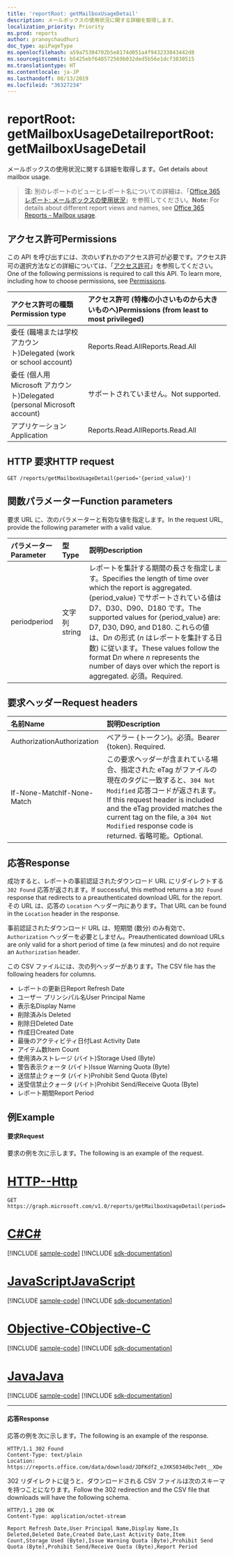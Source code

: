 ```yaml
---
title: 'reportRoot: getMailboxUsageDetail'
description: メールボックスの使用状況に関する詳細を取得します。
localization_priority: Priority
ms.prod: reports
author: pranoychaudhuri
doc_type: apiPageType
ms.openlocfilehash: a59a75304702b5e8174d051a4f943233043442d8
ms.sourcegitcommit: b5425ebf648572569b032ded5b56e1dcf3830515
ms.translationtype: HT
ms.contentlocale: ja-JP
ms.lasthandoff: 08/13/2019
ms.locfileid: "36327234"
---
```

# <a name="reportroot-getmailboxusagedetail"></a><span data-ttu-id="a514d-103">reportRoot: getMailboxUsageDetail</span><span class="sxs-lookup"><span data-stu-id="a514d-103">reportRoot: getMailboxUsageDetail</span></span>

<span data-ttu-id="a514d-104">メールボックスの使用状況に関する詳細を取得します。</span><span class="sxs-lookup"><span data-stu-id="a514d-104">Get details about mailbox usage.</span></span>

> <span data-ttu-id="a514d-105">**注:** 別のレポートのビューとレポート名についての詳細は、「[Office 365 レポート: メールボックスの使用状況](https://support.office.com/client/Mailbox-usage-beffbe01-ce2d-4614-9ae5-7898868e2729)」を参照してください。</span><span class="sxs-lookup"><span data-stu-id="a514d-105">**Note:** For details about different report views and names, see [Office 365 Reports - Mailbox usage](https://support.office.com/client/Mailbox-usage-beffbe01-ce2d-4614-9ae5-7898868e2729).</span></span>

## <a name="permissions"></a><span data-ttu-id="a514d-106">アクセス許可</span><span class="sxs-lookup"><span data-stu-id="a514d-106">Permissions</span></span>

<span data-ttu-id="a514d-p101">この API を呼び出すには、次のいずれかのアクセス許可が必要です。アクセス許可の選択方法などの詳細については、「[アクセス許可](/graph/permissions-reference)」を参照してください。</span><span class="sxs-lookup"><span data-stu-id="a514d-p101">One of the following permissions is required to call this API. To learn more, including how to choose permissions, see [Permissions](/graph/permissions-reference).</span></span>

| <span data-ttu-id="a514d-109">アクセス許可の種類</span><span class="sxs-lookup"><span data-stu-id="a514d-109">Permission type</span></span>                        | <span data-ttu-id="a514d-110">アクセス許可 (特権の小さいものから大きいものへ)</span><span class="sxs-lookup"><span data-stu-id="a514d-110">Permissions (from least to most privileged)</span></span> |
| :------------------------------------- | :--------------------------------------- |
| <span data-ttu-id="a514d-111">委任 (職場または学校アカウント)</span><span class="sxs-lookup"><span data-stu-id="a514d-111">Delegated (work or school account)</span></span>     | <span data-ttu-id="a514d-112">Reports.Read.All</span><span class="sxs-lookup"><span data-stu-id="a514d-112">Reports.Read.All</span></span>                         |
| <span data-ttu-id="a514d-113">委任 (個人用 Microsoft アカウント)</span><span class="sxs-lookup"><span data-stu-id="a514d-113">Delegated (personal Microsoft account)</span></span> | <span data-ttu-id="a514d-114">サポートされていません。</span><span class="sxs-lookup"><span data-stu-id="a514d-114">Not supported.</span></span>                           |
| <span data-ttu-id="a514d-115">アプリケーション</span><span class="sxs-lookup"><span data-stu-id="a514d-115">Application</span></span>                            | <span data-ttu-id="a514d-116">Reports.Read.All</span><span class="sxs-lookup"><span data-stu-id="a514d-116">Reports.Read.All</span></span>                         |

## <a name="http-request"></a><span data-ttu-id="a514d-117">HTTP 要求</span><span class="sxs-lookup"><span data-stu-id="a514d-117">HTTP request</span></span>


<!-- { "blockType": "ignored" } --> 

```http
GET /reports/getMailboxUsageDetail(period='{period_value}')
```

## <a name="function-parameters"></a><span data-ttu-id="a514d-118">関数パラメーター</span><span class="sxs-lookup"><span data-stu-id="a514d-118">Function parameters</span></span>

<span data-ttu-id="a514d-119">要求 URL に、次のパラメーターと有効な値を指定します。</span><span class="sxs-lookup"><span data-stu-id="a514d-119">In the request URL, provide the following parameter with a valid value.</span></span>

| <span data-ttu-id="a514d-120">パラメーター</span><span class="sxs-lookup"><span data-stu-id="a514d-120">Parameter</span></span> | <span data-ttu-id="a514d-121">型</span><span class="sxs-lookup"><span data-stu-id="a514d-121">Type</span></span>   | <span data-ttu-id="a514d-122">説明</span><span class="sxs-lookup"><span data-stu-id="a514d-122">Description</span></span>                              |
| :-------- | :----- | :--------------------------------------- |
| <span data-ttu-id="a514d-123">period</span><span class="sxs-lookup"><span data-stu-id="a514d-123">period</span></span>    | <span data-ttu-id="a514d-124">文字列</span><span class="sxs-lookup"><span data-stu-id="a514d-124">string</span></span> | <span data-ttu-id="a514d-125">レポートを集計する期間の長さを指定します。</span><span class="sxs-lookup"><span data-stu-id="a514d-125">Specifies the length of time over which the report is aggregated.</span></span> <span data-ttu-id="a514d-126">{period_value} でサポートされている値は D7、D30、D90、D180 です。</span><span class="sxs-lookup"><span data-stu-id="a514d-126">The supported values for {period_value} are: D7, D30, D90, and D180.</span></span> <span data-ttu-id="a514d-127">これらの値は、D*n* の形式 (*n* はレポートを集計する日数) に従います。</span><span class="sxs-lookup"><span data-stu-id="a514d-127">These values follow the format D*n* where *n* represents the number of days over which the report is aggregated.</span></span> <span data-ttu-id="a514d-128">必須。</span><span class="sxs-lookup"><span data-stu-id="a514d-128">Required.</span></span> |

## <a name="request-headers"></a><span data-ttu-id="a514d-129">要求ヘッダー</span><span class="sxs-lookup"><span data-stu-id="a514d-129">Request headers</span></span>

| <span data-ttu-id="a514d-130">名前</span><span class="sxs-lookup"><span data-stu-id="a514d-130">Name</span></span>          | <span data-ttu-id="a514d-131">説明</span><span class="sxs-lookup"><span data-stu-id="a514d-131">Description</span></span>                              |
| :------------ | :--------------------------------------- |
| <span data-ttu-id="a514d-132">Authorization</span><span class="sxs-lookup"><span data-stu-id="a514d-132">Authorization</span></span> | <span data-ttu-id="a514d-p103">ベアラー {トークン}。必須。</span><span class="sxs-lookup"><span data-stu-id="a514d-p103">Bearer {token}. Required.</span></span>                |
| <span data-ttu-id="a514d-135">If-None-Match</span><span class="sxs-lookup"><span data-stu-id="a514d-135">If-None-Match</span></span> | <span data-ttu-id="a514d-136">この要求ヘッダーが含まれている場合、指定された eTag がファイルの現在のタグに一致すると、`304 Not Modified` 応答コードが返されます。</span><span class="sxs-lookup"><span data-stu-id="a514d-136">If this request header is included and the eTag provided matches the current tag on the file, a `304 Not Modified` response code is returned.</span></span> <span data-ttu-id="a514d-137">省略可能。</span><span class="sxs-lookup"><span data-stu-id="a514d-137">Optional.</span></span> |

## <a name="response"></a><span data-ttu-id="a514d-138">応答</span><span class="sxs-lookup"><span data-stu-id="a514d-138">Response</span></span>

<span data-ttu-id="a514d-139">成功すると、レポートの事前認証されたダウンロード URL にリダイレクトする `302 Found` 応答が返されます。</span><span class="sxs-lookup"><span data-stu-id="a514d-139">If successful, this method returns a `302 Found` response that redirects to a preauthenticated download URL for the report.</span></span> <span data-ttu-id="a514d-140">その URL は、応答の `Location` ヘッダー内にあります。</span><span class="sxs-lookup"><span data-stu-id="a514d-140">That URL can be found in the `Location` header in the response.</span></span>

<span data-ttu-id="a514d-141">事前認証されたダウンロード URL は、短期間 (数分) のみ有効で、`Authorization` ヘッダーを必要としません。</span><span class="sxs-lookup"><span data-stu-id="a514d-141">Preauthenticated download URLs are only valid for a short period of time (a few minutes) and do not require an `Authorization` header.</span></span>

<span data-ttu-id="a514d-142">この CSV ファイルには、次の列ヘッダーがあります。</span><span class="sxs-lookup"><span data-stu-id="a514d-142">The CSV file has the following headers for columns.</span></span>

- <span data-ttu-id="a514d-143">レポートの更新日</span><span class="sxs-lookup"><span data-stu-id="a514d-143">Report Refresh Date</span></span>
- <span data-ttu-id="a514d-144">ユーザー プリンシパル名</span><span class="sxs-lookup"><span data-stu-id="a514d-144">User Principal Name</span></span>
- <span data-ttu-id="a514d-145">表示名</span><span class="sxs-lookup"><span data-stu-id="a514d-145">Display Name</span></span>
- <span data-ttu-id="a514d-146">削除済み</span><span class="sxs-lookup"><span data-stu-id="a514d-146">Is Deleted</span></span>
- <span data-ttu-id="a514d-147">削除日</span><span class="sxs-lookup"><span data-stu-id="a514d-147">Deleted Date</span></span>
- <span data-ttu-id="a514d-148">作成日</span><span class="sxs-lookup"><span data-stu-id="a514d-148">Created Date</span></span>
- <span data-ttu-id="a514d-149">最後のアクティビティ日付</span><span class="sxs-lookup"><span data-stu-id="a514d-149">Last Activity Date</span></span>
- <span data-ttu-id="a514d-150">アイテム数</span><span class="sxs-lookup"><span data-stu-id="a514d-150">Item Count</span></span>
- <span data-ttu-id="a514d-151">使用済みストレージ (バイト)</span><span class="sxs-lookup"><span data-stu-id="a514d-151">Storage Used (Byte)</span></span>
- <span data-ttu-id="a514d-152">警告表示クォータ (バイト)</span><span class="sxs-lookup"><span data-stu-id="a514d-152">Issue Warning Quota (Byte)</span></span>
- <span data-ttu-id="a514d-153">送信禁止クォータ (バイト)</span><span class="sxs-lookup"><span data-stu-id="a514d-153">Prohibit Send Quota (Byte)</span></span>
- <span data-ttu-id="a514d-154">送受信禁止クォータ (バイト)</span><span class="sxs-lookup"><span data-stu-id="a514d-154">Prohibit Send/Receive Quota (Byte)</span></span>
- <span data-ttu-id="a514d-155">レポート期間</span><span class="sxs-lookup"><span data-stu-id="a514d-155">Report Period</span></span>

## <a name="example"></a><span data-ttu-id="a514d-156">例</span><span class="sxs-lookup"><span data-stu-id="a514d-156">Example</span></span>

#### <a name="request"></a><span data-ttu-id="a514d-157">要求</span><span class="sxs-lookup"><span data-stu-id="a514d-157">Request</span></span>

<span data-ttu-id="a514d-158">要求の例を次に示します。</span><span class="sxs-lookup"><span data-stu-id="a514d-158">The following is an example of the request.</span></span>


# <a name="httptabhttp"></a>[<span data-ttu-id="a514d-159">HTTP</span><span class="sxs-lookup"><span data-stu-id="a514d-159">--Http</span></span>](#tab/http)
<!--{
  "blockType": "request",
  "isComposable": true,
  "name": "reportroot_getmailboxusageuserdetail"
}-->

```http
GET https://graph.microsoft.com/v1.0/reports/getMailboxUsageDetail(period='D7')
```
# <a name="ctabcsharp"></a>[<span data-ttu-id="a514d-160">C#</span><span class="sxs-lookup"><span data-stu-id="a514d-160">C#</span></span>](#tab/csharp)
[!INCLUDE [sample-code](../includes/snippets/csharp/reportroot-getmailboxusageuserdetail-csharp-snippets.md)]
[!INCLUDE [sdk-documentation](../includes/snippets/snippets-sdk-documentation-link.md)]

# <a name="javascripttabjavascript"></a>[<span data-ttu-id="a514d-161">JavaScript</span><span class="sxs-lookup"><span data-stu-id="a514d-161">JavaScript</span></span>](#tab/javascript)
[!INCLUDE [sample-code](../includes/snippets/javascript/reportroot-getmailboxusageuserdetail-javascript-snippets.md)]
[!INCLUDE [sdk-documentation](../includes/snippets/snippets-sdk-documentation-link.md)]

# <a name="objective-ctabobjc"></a>[<span data-ttu-id="a514d-162">Objective-C</span><span class="sxs-lookup"><span data-stu-id="a514d-162">Objective-C</span></span>](#tab/objc)
[!INCLUDE [sample-code](../includes/snippets/objc/reportroot-getmailboxusageuserdetail-objc-snippets.md)]
[!INCLUDE [sdk-documentation](../includes/snippets/snippets-sdk-documentation-link.md)]

# <a name="javatabjava"></a>[<span data-ttu-id="a514d-163">Java</span><span class="sxs-lookup"><span data-stu-id="a514d-163">Java</span></span>](#tab/java)
[!INCLUDE [sample-code](../includes/snippets/java/reportroot-getmailboxusageuserdetail-java-snippets.md)]
[!INCLUDE [sdk-documentation](../includes/snippets/snippets-sdk-documentation-link.md)]

---


#### <a name="response"></a><span data-ttu-id="a514d-164">応答</span><span class="sxs-lookup"><span data-stu-id="a514d-164">Response</span></span>

<span data-ttu-id="a514d-165">応答の例を次に示します。</span><span class="sxs-lookup"><span data-stu-id="a514d-165">The following is an example of the response.</span></span>

<!-- {
  "blockType": "response",
  "truncated": true,
  "@odata.type": "microsoft.graph.report"
} -->

```http
HTTP/1.1 302 Found
Content-Type: text/plain
Location: https://reports.office.com/data/download/JDFKdf2_eJXKS034dbc7e0t__XDe
```

<span data-ttu-id="a514d-166">302 リダイレクトに従うと、ダウンロードされる CSV ファイルは次のスキーマを持つことになります。</span><span class="sxs-lookup"><span data-stu-id="a514d-166">Follow the 302 redirection and the CSV file that downloads will have the following schema.</span></span>

<!-- { "blockType": "ignored" } --> 

```http
HTTP/1.1 200 OK
Content-Type: application/octet-stream

Report Refresh Date,User Principal Name,Display Name,Is Deleted,Deleted Date,Created Date,Last Activity Date,Item Count,Storage Used (Byte),Issue Warning Quota (Byte),Prohibit Send Quota (Byte),Prohibit Send/Receive Quota (Byte),Report Period
```
<!-- uuid: 8fcb5dbc-d5aa-4681-8e31-b001d5168d79 
2015-10-25 14:57:30 UTC -->
<!-- {
  "type": "#page.annotation",
  "description": "Example",
  "keywords": "",
  "section": "documentation",
  "tocPath": "",
  "suppressions": [
  ]
}-->
